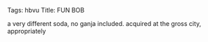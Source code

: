 Tags: hbvu
Title: FUN BOB
  
a very different soda, no ganja included. acquired at the gross city, appropriately